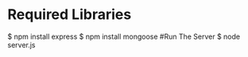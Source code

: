 # Required Libraries
$ npm install express
$ npm install mongoose
#Run The Server
$ node server.js

